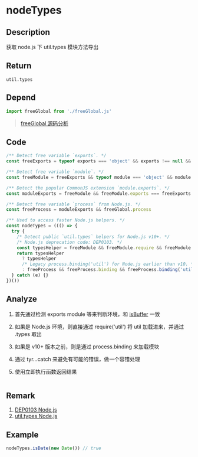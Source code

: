 # nodeTypes 

## Description 
获取 node.js 下 util.types 模块方法导出

## Return
`util.types`
## Depend
```js
import freeGlobal from './freeGlobal.js'
```
> [freeGlobal 源码分析](./freeGlobal.md)
>

## Code
```js
/** Detect free variable `exports`. */
const freeExports = typeof exports === 'object' && exports !== null && !exports.nodeType && exports

/** Detect free variable `module`. */
const freeModule = freeExports && typeof module === 'object' && module !== null && !module.nodeType && module

/** Detect the popular CommonJS extension `module.exports`. */
const moduleExports = freeModule && freeModule.exports === freeExports

/** Detect free variable `process` from Node.js. */
const freeProcess = moduleExports && freeGlobal.process

/** Used to access faster Node.js helpers. */
const nodeTypes = ((() => {
  try {
    /* Detect public `util.types` helpers for Node.js v10+. */
    /* Node.js deprecation code: DEP0103. */
    const typesHelper = freeModule && freeModule.require && freeModule.require('util').types
    return typesHelper
      ? typesHelper
      /* Legacy process.binding('util') for Node.js earlier than v10. */
      : freeProcess && freeProcess.binding && freeProcess.binding('util')
  } catch (e) {}
})())
```
## Analyze
1. 首先通过检测 exports module 等来判断环境，和 [isBuffer](../export/isBuffer.md) 一致
   
2. 如果是 Node.js 环境，则直接通过 require('util') 将 util 加载进来，并通过 .types 取出
3. 如果是 v10+ 版本之前，则是通过 process.binding 来加载模块
4. 通过 tyr…catch 来避免有可能的错误，做一个容错处理
5. 使用立即执行函数返回结果

<img  :src="$withBase('/assets/nodeTypes.png')" />

## Remark
1. [DEP0103 Node.js](https://nodejs.org/api/deprecations.html#deprecations_dep0103_process_binding_util_is_typechecks)
2. [util.types Node.js](http://nodejs.cn/api/util.html#util_util_types)
## Example
```js
nodeTypes.isDate(new Date()) // true
```
